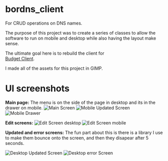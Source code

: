 # bordns_client

For CRUD operations on DNS names.

The purpose of this project was to create a series of classes
to allow the software to run on mobile and desktop while also
having the layout make sense.

The ultimate goal here is to rebuild the client for  
[Budget Client](https://github.com/fargusplumdoodle/sekhnet-budget-client).

I made all of the assets for this project in GIMP.

# UI screenshots

**Main page:**
The menu is on the side of the page in desktop and its in the drawer
on mobile.
![Main Screen](./demo/desktop_main.png)
![Mobile Updated Screen](demo/mobile_updated.png)
![Mobile Drawer](demo/mobile_drawer.png)

**Edit screens:**
![Edit Screen desktop](demo/desktop_edit.png)
![Edit Screen mobile](demo/mobile_edit.png)

**Updated and error screens:**
The fun part about this is there is a library I use to make
them bounce onto the screen, and then they disapear after 5 seconds.

![Desktop Updated Screen](demo/desktop_updated.png)
![Desktop error Screen](demo/desktop_error.png)
